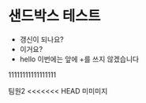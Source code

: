 # 샌드박스 테스트

+ 갱신이 되나요?
+ 이거요?
+ hello
이번에는 앞에 +를 쓰지 않겠습니다

11111111111111111



팀원2
<<<<<<< HEAD
미미미지
